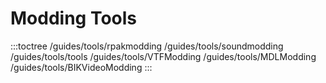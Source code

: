 # Modding Tools

:::toctree
/guides/tools/rpakmodding /guides/tools/soundmodding /guides/tools/tools
/guides/tools/VTFModding /guides/tools/MDLModding
/guides/tools/BIKVideoModding
:::

